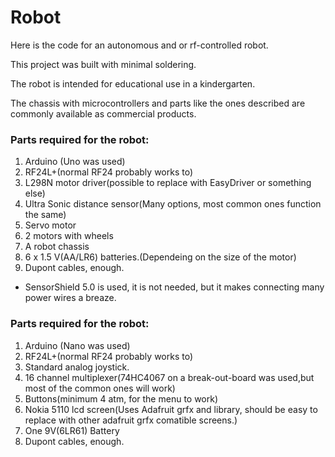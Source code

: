 # Robot

Here is the code for an autonomous and or rf-controlled robot.

This project was built with minimal soldering.

The robot is intended for educational use in a kindergarten.

The chassis with microcontrollers and parts like the ones described are commonly available as commercial products.

### Parts required for the robot:
1. Arduino (Uno was used)
2. RF24L+(normal RF24 probably works to)
3. L298N motor driver(possible to replace with EasyDriver or something else)
4. Ultra Sonic distance sensor(Many options, most common ones function the same)
5. Servo motor
6. 2 motors with wheels
7. A robot chassis
8. 6 x 1.5 V(AA/LR6) batteries.(Dependeing on the size of the motor)
9. Dupont cables, enough.
  * SensorShield 5.0 is used, it is not needed, but it makes connecting many power wires a breaze.

### Parts required for the robot:
1. Arduino (Nano was used)
2. RF24L+(normal RF24 probably works to)
3. Standard analog joystick.
4. 16 channel multiplexer(74HC4067 on a break-out-board was used,but most of the common ones will work)
5. Buttons(minimum 4 atm, for the menu to work)
6. Nokia 5110 lcd screen(Uses Adafruit grfx and library, should be easy to replace with other adafruit grfx comatible screens.)
7. One 9V(6LR61) Battery
8. Dupont cables, enough.

